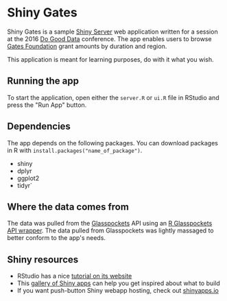# Shiny Gates

Shiny Gates is a sample [Shiny Server][shiny] web application written for a session at the 2016 [Do Good Data][do-good] conference. The app enables users to browse [Gates Foundation][gates] grant amounts by duration and region.

This application is meant for learning purposes, do with it what you wish.

## Running the app

To start the application, open either the `server.R` or `ui.R` file in RStudio and press the "Run App" button.

## Dependencies

The app depends on the following packages. You can download packages in R with `install.packages("name_of_package")`.

- shiny
- dplyr
- ggplot2
- tidyr`

## Where the data comes from

The data was pulled from the [Glasspockets][glass] API using an  [R Glasspockets API wrapper][wrapper]. The data pulled from Glasspockets was lightly massaged to better conform to the app's needs.

## Shiny resources

- RStudio has a nice [tutorial on its website](http://shiny.rstudio.com/tutorial/)
- This [gallery of Shiny apps](http://shiny.rstudio.com/gallery/) can help you get inspired about what to build
- If you want push-button Shiny webapp hosting, check out [shinyapps.io](http://www.shinyapps.io/)

[shiny]: http://shiny.rstudio.com/
[glass]: http://glasspockets.org/
[gates]: http://www.gatesfoundation.org/
[do-good]: http://www.dogooddata.com/
[wrapper]: https://github.com/dhenderson/glasspockets
